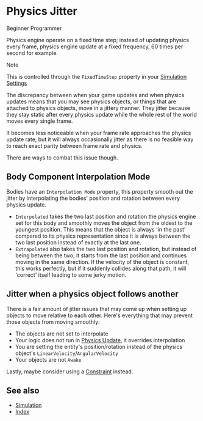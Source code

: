# Physics Jitter

<span class="badge text-bg-primary">Beginner</span>
<span class="badge text-bg-success">Programmer</span>

Physics engine operate on a fixed time step; instead of updating physics every frame, physics engine update at a fixed frequency, 60 times per second for example.

> [!Note]
> This is controlled through the `FixedTimeStep` property in your [Simulation Settings](simulation.md)

The discrepancy between when your game updates and when physics updates means that you may see physics objects, or things that are attached to physics objects, move in a jittery manner. They jitter because they stay static after every physics update while the whole rest of the world moves every single frame.

It becomes less noticeable when your frame rate approaches the physics update rate, but it will always occasionally jitter as there is no feasible way to reach exact parity between frame rate and physics.

There are ways to combat this issue though.

## Body Component Interpolation Mode

Bodies have an `Interpolation Mode` property, this property smooth out the jitter by interpolating the bodies' position and rotation between every physics update.
- `Interpolated` takes the two last position and rotation the physics engine set for this body and smoothly moves the object from the oldest to the youngest position. This means that the object is always 'in the past' compared to its physics representation since it is always between the two last position instead of exactly at the last one.
- `Extrapolated` also takes the two last position and rotation, but instead of being between the two, it starts from the last position and continues moving in the same direction. If the velocity of the object is constant, this works perfectly, but if it suddenly collides along that path, it will 'correct' itself leading to some jerky motion.

## Jitter when a physics object follows another

There is a fair amount of jitter issues that may come up when setting up objects to move relative to each other.
Here's everything that may prevent those objects from moving smoothly:
- The objects are not set to interpolate
- Your logic does not run in [Physics Update](physics-update.md), it overrides interpolation
- You are setting the entity's position/rotation instead of the physics object's `LinearVelocity`/`AngularVelocity`
- Your objects are not `Awake`

Lastly, maybe consider using a [Constraint](constraints.md) instead.

## See also

* [Simulation](simulation.md)
* [Index](index.md)